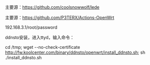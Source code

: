 主要源：https://github.com/coolsnowwolf/lede

主要源：https://github.com/P3TERX/Actions-OpenWrt

192.168.3.1/root/password

ddnsto安装，进入ttyd，输入命令：

cd /tmp; wget --no-check-certificate http://fw.koolcenter.com/binary/ddnsto/openwrt/install_ddnsto.sh; sh ./install_ddnsto.sh
